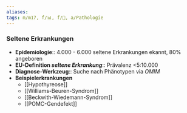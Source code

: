 ```yaml
---
aliases: 
tags: m/m17, f/📊, f/🧬, a/Pathologie
---
```

### Seltene Erkrankungen 
- **Epidemiologie**:: 4.000 - 6.000 seltene Erkrankungen ekannt, 80% angeboren
- **EU-Definition *seltene Erkrankung***:: Prävalenz <5:10.000
- **Diagnose-Werkzeug**:: Suche nach Phänotypen via *OMIM*
- **Beispielerkrankungen**
	- [[Hypothyreose]]
	- [[Williams-Beuren-Syndrom]]
	- [[Beckwith-Wiedemann-Syndrom]]
	- [[POMC-Gendefekt]]
